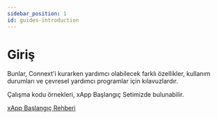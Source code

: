 ```yaml
---
sidebar_position: 1
id: guides-introduction
---
```


# Giriş

Bunlar, Connext'i kurarken yardımcı olabilecek farklı özellikler, kullanım durumları ve çevresel yardımcı programlar için kılavuzlardır.

Çalışma kodu örnekleri, xApp Başlangıç Setimizde bulunabilir.

[xApp Başlangıç Rehberi](https://github.com/connext/xapp-starter/)
